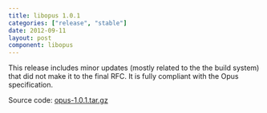 ```yaml
---
title: libopus 1.0.1
categories: ["release", "stable"]
date: 2012-09-11
layout: post
component: libopus
---
```


This release includes minor updates (mostly related to the the build system) that did
not make it to the final RFC. It is fully compliant with the Opus specification.

Source code: [opus-1.0.1.tar.gz](http://downloads.xiph.org/releases/opus/opus-1.0.1.tar.gz)

